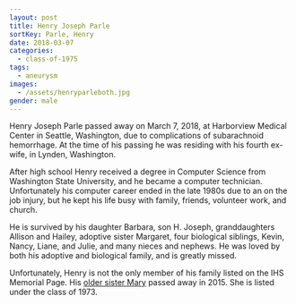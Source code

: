 ```yaml
---
layout: post
title: Henry Joseph Parle
sortKey: Parle, Henry
date: 2018-03-07
categories:
  - class-of-1975
tags:
  - aneurysm
images:
  - /assets/henryparleboth.jpg
gender: male
---
```

Henry Joseph Parle passed away on March 7, 2018, at Harborview Medical Center in Seattle, Washington, due to complications of subarachnoid hemorrhage. At the time of his passing he was residing with his fourth ex-wife, in Lynden, Washington.

After high school Henry received a degree in Computer Science from Washington State University, and he became a computer technician. Unfortunately his computer career ended in the late 1980s due to an on the job injury, but he kept his life busy with family, friends, volunteer work, and church.

He is survived by his daughter Barbara, son H. Joseph, granddaughters Allison and Hailey, adoptive sister Margaret, four biological siblings, Kevin, Nancy, Liane, and Julie, and many nieces and nephews. He was loved by both his adoptive and biological family, and is greatly missed.

U﻿nfortunately, Henry is not the only member of his family listed on the IHS Memorial Page. His [older sister Mary](https://ihsmemorial.org/class-of-1973/mary-jean-parle/) passed away in 2015. She is listed under the class of 1973.